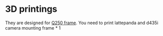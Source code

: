 # 3D printings
They are designed for [Q250 frame](https://item.taobao.com/item.htm?spm=4168d.1.14.8.35e73dc6tXYjdg&id=520738516076&ns=1&abbucket=14#detail).
You need to print lattepanda and d435i camera mounting frame \* 1
